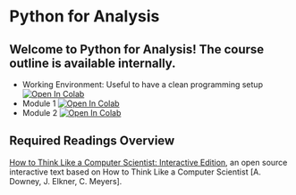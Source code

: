 # Python for Analysis

## Welcome to Python for Analysis! The course outline is available internally.

 - Working Environment: Useful to have a clean programming setup [![Open In Colab](https://colab.research.google.com/assets/colab-badge.svg)](https://colab.research.google.com/github/sales-impact/Python-for-Analysis/blob/main/Working%20environment.ipynb)
 -  Module 1 [![Open In Colab](https://colab.research.google.com/assets/colab-badge.svg)](https://colab.research.google.com/github/sales-impact/Python-for-Analysis/blob/main/Module%201.ipynb)
 -  Module 2 [![Open In Colab](https://colab.research.google.com/assets/colab-badge.svg)](https://colab.research.google.com/github/sales-impact/Python-for-Analysis/blob/main/Module%202.ipynb)

## Required Readings Overview

[How to Think Like a Computer Scientist: Interactive Edition](https://runestone.academy/runestone/books/published/thinkcspy/index.html), an open source interactive text based on How to Think Like a Computer Scientist [A. Downey, J. Elkner, C. Meyers].